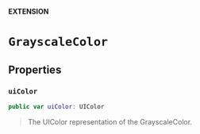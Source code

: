 **EXTENSION**

# `GrayscaleColor`

## Properties
### `uiColor`

```swift
public var uiColor: UIColor
```

> The UIColor representation of the GrayscaleColor.
